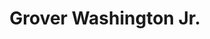 ---
pid: ch51
title: Grover Washington Jr.
location_transcription: Broad St.
coordinates: "[-75.172648017579, 39.911409923742]"
zipcode: '22312'
gen_neighborhood: 
neighborhood: 
outside_phl: 'Alexandria VA '
age: '18'
age_range: 13-19
instagram: 
image_file_name: ch_51.jpg
proposal_transcription: Grover Washington Jr. was a masterful jazz musician of his
  time and one of the most popular saxophonists of all time. He is closely identified
  with the city of Philadelphia where he had some of his most memorable top ten hits
  in the pop charts.
topic: Person,History
topic_summary: 0, 0, 0, 0
type: Other No Form
keywords_other: 
credit: Thomas Mintesnot
image_labels: 
twitter: 
facebook: 
permalink: "/monuments/ch51/"
layout: item-page
---